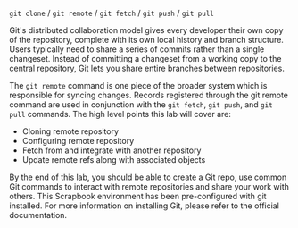 `git clone` / `git remote` / `git fetch` / `git push` / `git pull`

Git's distributed collaboration model gives every developer their own copy of the repository, complete with its own 
local history and branch structure. Users typically need to share a series of commits rather than a single changeset. 
Instead of committing a changeset from a working copy to the central repository, Git lets you share entire branches 
between repositories.

The `git remote` command is one piece of the broader system which is responsible for syncing changes. Records 
registered through the git remote command are used in conjunction with the `git fetch`, `git push`, and 
`git pull` commands. The high level points this lab will cover are:

* Cloning remote repository
* Configuring remote repository
* Fetch from and integrate with another repository
* Update remote refs along with associated objects

By the end of this lab, you should be able to create a Git repo, use common Git commands to interact with remote 
repositories and share your work with others. This Scrapbook environment has been pre-configured with git installed. 
For more information on installing Git, please refer to the official documentation.